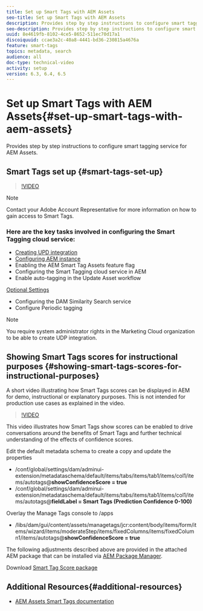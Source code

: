 ```yaml
---
title: Set up Smart Tags with AEM Assets
seo-title: Set up Smart Tags with AEM Assets
description: Provides step by step instructions to configure smart tagging service for AEM Assets.
seo-description: Provides step by step instructions to configure smart tagging service for AEM Assets.
uuid: 8e4619fb-8102-4ce5-8652-511ec70d17a1
discoiquuid: ccae3a2c-40a8-4441-bd36-230815a4676a
feature: smart-tags
topics: metadata, search
audience: all
doc-type: technical-video
activity: setup
version: 6.3, 6.4, 6.5
---
```


# Set up Smart Tags with AEM Assets{#set-up-smart-tags-with-aem-assets}

Provides step by step instructions to configure smart tagging service for AEM Assets.

## Smart Tags set up {#smart-tags-set-up}

>[!VIDEO](https://video.tv.adobe.com/v/17023/?quality=9&learn=on)

>[!NOTE]
>
>Contact your Adobe Account Representative for more information on how to gain access to Smart Tags.

### Here are the key tasks involved in configuring the Smart Tagging cloud service:

* [Creating UPD integration](https://helpx.adobe.com/experience-manager/6-3/assets/using/config-smart-tagging.html#CreatingUDPIntegration)
* [Configuring AEM instance](https://helpx.adobe.com/experience-manager/6-3/assets/using/config-smart-tagging.html#ConfigureAssetsSmartTaggingCloudService)
* Enabling the AEM Smart Tag Assets feature flag
* Configuring the Smart Tagging cloud service in AEM
* Enable auto-tagging in the Update Asset workflow

[Optional Settings](https://helpx.adobe.com/experience-manager/6-3/assets/using/config-smart-tagging.html#OptionalSettings)

* Configuring the DAM Similarity Search service
* Configure Periodic tagging

>[!NOTE]
>
>You require system administrator rights in the Marketing Cloud organization to be able to create UDP integration.

## Showing Smart Tags scores for instructional purposes {#showing-smart-tags-scores-for-instructional-purposes}

A short video illustrating how Smart Tags scores can be displayed in AEM for demo, instructional or explanatory purposes. This is not intended for production use cases as explained in the video.

>[!VIDEO](https://video.tv.adobe.com/v/17768/?quality=9&learn=on)

This video illustrates how Smart Tags show scores can be enabled to drive conversations around the benefits of Smart Tags and further technical understanding of the effects of confidence scores.

Edit the default metadata schema to create a copy and update the properties

* /conf/global/settings/dam/adminui-extension/metadataschema/default/items/tabs/items/tab1/items/col1/items/autotags@**showConfidenceScore = true**
* /conf/global/settings/dam/adminui-extension/metadataschema/default/items/tabs/items/tab1/items/col1/items/autotags@**fieldLabel = Smart Tags (Prediction Confidence 0-100)**

Overlay the Manage Tags console to /apps

* /libs/dam/gui/content/assets/managetags/jcr:content/body/items/form/items/wizard/items/moderateStep/items/fixedColumns/items/fixedColumn1/items/autotags@**showConfidenceScore = true**

The following adjustments described above are provided in the attached AEM package that can be installed via [AEM Package Manager](http://localhost:4502/crx/packmgr/index.jsp).

Download [Smart Tag Score package](assets/aem63-assets-smarttags-showscores-1.0.0.zip)

## Additional Resources{#additional-resources}

* [AEM Assets Smart Tags documentation](https://helpx.adobe.com/experience-manager/6-3/assets/using/touch-ui-smart-tags.html)
